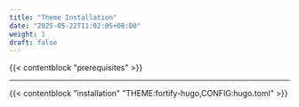 ```yaml
---
title: "Theme Installation"
date: "2025-05-22T11:02:05+06:00"
weight: 1
draft: false
---
```


{{< contentblock "prerequisites" >}}

---

{{< contentblock "installation" "THEME:fortify-hugo,CONFIG:hugo.toml" >}}
